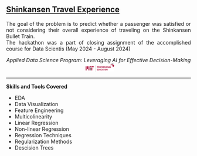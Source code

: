 ## [Shinkansen Travel Experience](https://github.com/Gr3Fin/DA_projects/blob/main/Hackathon_Shinkansen_Travel_Experience/files/Hackaton__Shinkansen_Cetificate.pdf)

<p align='justify'>
The goal of the problem is to predict whether a passenger was satisfied or not considering their overall experience of traveling on the Shinkansen Bullet Train.<br>
The hackathon was a part of closing assignment of the accomplished course for Data Scientis (May 2024 - August 2024)
</p>

<p align='center'>
<i>Applied Data Science Program: Leveraging AI for Effective Decision-Making</i> 
&nbsp <img src="https://github.com/Gr3Fin/portfolio/blob/main/assets/images/mit-professional-education_s.png">
</p>

---

**Skills and Tools Covered**

- EDA
- Data Visualization
- Feature Engineering
- Multicolinearity
- Linear Regression
- Non-linear Regression
- Regression Techniques
- Regularization Methods
- Descision Trees 
